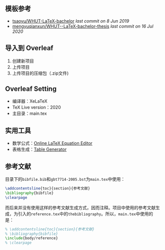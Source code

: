 ## 模板参考
- [tsaoyu/WHUT-LaTeX-bachelor](https://github.com/tsaoyu/WHUT-LaTeX-bachelor)		*last commit on 8 Jun 2019*
- [mengyuqianxun/WHUT--LaTeX-bachelor-thesis](https://github.com/mengyuqianxun/WHUT--LaTeX-bachelor-thesis)	*last commit on 16 Jul 2020*

## 导入到 Overleaf
1. 创建新项目
2. 上传项目
3. 上传项目的压缩包（.zip文件)

## Overleaf Setting
- 编译器：XeLaTeX
- TeX Live version：2020
- 主目录：main.tex

## 实用工具
- 数学公式：[Online LaTeX Equation Editor](https://latex.codecogs.com/eqneditor/editor.php)
- 表格生成：[Table Generator](https://www.tablesgenerator.com/)

## 参考文献
目录下的`bibfile.bib`和`gbt7714-2005.bst`为`main.tex`中使用：
```tex
\addcontentsline{toc}{section}{参考文献}
\bibliography{bibfile}
\clearpage
```
而后来并没有使用这样的参考文献生成方式，因而注释。项目中使用的参考文献生成，为引入的`reference.tex`中的`thebibliography`。所以，`main.tex`中使用的是：
```tex
% \addcontentsline{toc}{section}{参考文献}
% \bibliography{bibfile}
\include{body/reference}
% \clearpage
```